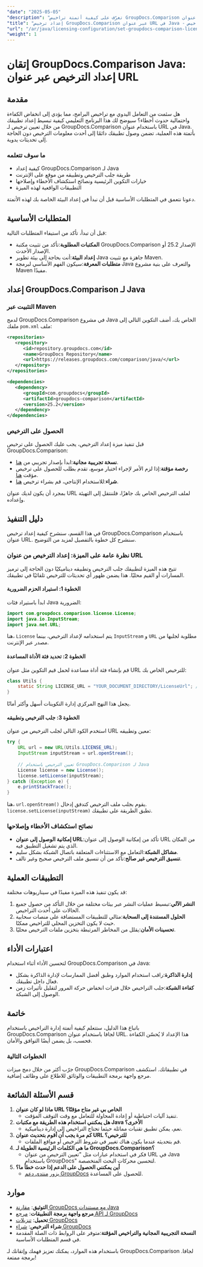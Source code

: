 ```yaml
---
"date": "2025-05-05"
"description": "تعرّف على كيفية أتمتة تراخيص GroupDocs.Comparison باستخدام عنوان URL في Java. بسّط إعداداتك وتأكد من تحديث تراخيصك باستمرار."
"title": "إعداد ترخيص GroupDocs.Comparison عبر عنوان URL في Java - تبسيط أتمتة التراخيص"
"url": "/ar/java/licensing-configuration/set-groupdocs-comparison-license-url-java/"
"weight": 1
---
```


# إتقان GroupDocs.Comparison Java: إعداد الترخيص عبر عنوان URL

## مقدمة

هل سئمت من التعامل اليدوي مع تراخيص البرامج، مما يؤدي إلى انخفاض الكفاءة واحتمالية حدوث أخطاء؟ سيوضح لك هذا البرنامج التعليمي كيفية تبسيط إعداد تطبيقك من خلال تعيين ترخيص لـ GroupDocs.Comparison باستخدام عنوان URL في Java. بأتمتة هذه العملية، تضمن وصول تطبيقك دائمًا إلى أحدث معلومات الترخيص دون الحاجة إلى تحديثات يدوية.

### ما سوف تتعلمه
- كيفية إعداد GroupDocs.Comparison لـ Java
- طريقة جلب الترخيص وتطبيقه من موقع على الإنترنت
- خيارات التكوين الرئيسية ونصائح استكشاف الأخطاء وإصلاحها
- التطبيقات الواقعية لهذه الميزة

دعونا نتعمق في المتطلبات الأساسية قبل أن نبدأ في إعداد البيئة الخاصة بك لهذه الأتمتة.

## المتطلبات الأساسية
قبل أن تبدأ، تأكد من استيفاء المتطلبات التالية:

- **المكتبات المطلوبة**:تأكد من تثبيت مكتبة GroupDocs.Comparison الإصدار 25.2 أو الإصدار الأحدث.
- **إعداد البيئة**:أنت بحاجة إلى بيئة تطوير Java جاهزة مع تثبيت Maven.
- **متطلبات المعرفة**:سيكون الفهم الأساسي لبرمجة Java والتعرف على بنية مشروع Maven مفيدًا.

## إعداد GroupDocs.Comparison لـ Java

### التثبيت عبر Maven
لدمج GroupDocs.Comparison في مشروع Java الخاص بك، أضف التكوين التالي إلى ملفك `pom.xml` ملف:

```xml
<repositories>
   <repository>
      <id>repository.groupdocs.com</id>
      <name>GroupDocs Repository</name>
      <url>https://releases.groupdocs.com/comparison/java/</url>
   </repository>
</repositories>

<dependencies>
   <dependency>
      <groupId>com.groupdocs</groupId>
      <artifactId>groupdocs-comparison</artifactId>
      <version>25.2</version>
   </dependency>
</dependencies>
```

### الحصول على الترخيص
قبل تنفيذ ميزة إعداد الترخيص، يجب عليك الحصول على ترخيص GroupDocs.Comparison:
- **نسخة تجريبية مجانية**:ابدأ بإصدار تجريبي من [هنا](https://releases.groupdocs.com/comparison/java/).
- **رخصة مؤقتة**:إذا لزم الأمر لإجراء اختبار موسع، تقدم بطلب للحصول على ترخيص مؤقت [هنا](https://purchase.groupdocs.com/temporary-license/).
- **شراء**:للاستخدام الإنتاجي، قم بشراء ترخيص [هنا](https://purchase.groupdocs.com/buy).

بمجرد أن يكون لديك عنوان URL لملف الترخيص الخاص بك جاهزًا، فلننتقل إلى التهيئة وإعداده.

## دليل التنفيذ
في هذا القسم، سنشرح كيفية إعداد ترخيص GroupDocs.Comparison باستخدام عنوان URL. سنشرح كل خطوة بالتفصيل لمزيد من التوضيح.

### نظرة عامة على الميزة: إعداد الترخيص من عنوان URL
تتيح هذه الميزة لتطبيقك جلب الترخيص وتطبيقه ديناميكيًا دون الحاجة إلى ترميز المسارات أو القيم محليًا. هذا يضمن ظهور أي تحديثات للترخيص تلقائيًا في تطبيقك.

#### الخطوة 1: استيراد الحزم الضرورية
ابدأ باستيراد فئات Java الضرورية:

```java
import com.groupdocs.comparison.license.License;
import java.io.InputStream;
import java.net.URL;
```
هنا، `License` يتم استخدامه لإعداد الترخيص، بينما `InputStream` و `URL` مطلوبة لجلبها من مصدر عبر الإنترنت.

#### الخطوة 2: تحديد فئة الأداة المساعدة
قم بإنشاء فئة أداة مساعدة لحمل قيم التكوين مثل عنوان URL للترخيص الخاص بك:

```java
class Utils {
    static String LICENSE_URL = "YOUR_DOCUMENT_DIRECTORY/LicenseUrl"; // استبداله بمسار URL للترخيص الفعلي
}
```
يجعل هذا النهج المركزي إدارة التكوينات أسهل وأكثر أمانًا.

#### الخطوة 3: جلب الترخيص وتطبيقه
استخدم الكود التالي لجلب الترخيص من عنوان URL معين وتطبيقه:

```java
try {
    URL url = new URL(Utils.LICENSE_URL);
    InputStream inputStream = url.openStream();
    
    // تعيين الترخيص باستخدام GroupDocs.Comparison لـ Java
    License license = new License();
    license.setLicense(inputStream);
} catch (Exception e) {
    e.printStackTrace();
}
```
هنا، `url.openStream()` يقوم بجلب ملف الترخيص كتدفق إدخال. `license.setLicense(inputStream)` تطبق الطريقة على تطبيقك.

### نصائح استكشاف الأخطاء وإصلاحها
- **إمكانية الوصول إلى عنوان URL**:تأكد من إمكانية الوصول إلى عنوان URL من المكان الذي يتم تشغيل التطبيق فيه.
- **مشاكل الشبكة**:التعامل مع الاستثناءات المتعلقة باتصال الشبكة بشكل سليم.
- **تنسيق الترخيص غير صالح**:تأكد من أن تنسيق ملف الترخيص صحيح وغير تالف.

## التطبيقات العملية
قد يكون تنفيذ هذه الميزة مفيدًا في سيناريوهات مختلفة:
1. **النشر الآلي**:تبسيط عمليات النشر عبر بيئات مختلفة من خلال التأكد من حصول جميع الحالات على أحدث التراخيص.
2. **الحلول المستندة إلى السحابة**:مثالي للتطبيقات المستضافة على منصات سحابية حيث لا يكون التخزين المحلي للتراخيص ممكنًا.
3. **تحسينات الأمان**:يقلل من المخاطر المرتبطة بتخزين ملفات الترخيص محليًا.

## اعتبارات الأداء
لتحسين الأداء أثناء استخدام GroupDocs.Comparison في Java:
- **إدارة الذاكرة**:راقب استخدام الموارد وطبق أفضل الممارسات لإدارة الذاكرة بشكل فعال داخل تطبيقك.
- **كفاءة الشبكة**:جلب التراخيص خلال فترات انخفاض حركة المرور لتقليل تأثيرات زمن الوصول إلى الشبكة.

## خاتمة
باتباع هذا الدليل، ستتعلم كيفية أتمتة إدارة التراخيص باستخدام GroupDocs.Comparison لجافا باستخدام عنوان URL. هذا الإعداد لا يُحسّن الكفاءة فحسب، بل يضمن أيضًا التوافق والأمان.

### الخطوات التالية
جرّب أكثر من خلال دمج ميزات GroupDocs.Comparison في تطبيقاتك. استكشف مرجع واجهة برمجة التطبيقات والوثائق للاطلاع على وظائف إضافية.

## قسم الأسئلة الشائعة
1. **ماذا لو كان عنوان URL الخاص بي غير متاح مؤقتًا؟**
   - تنفيذ آليات احتياطية أو إعادة المحاولة للتعامل مع وقت التوقف المؤقت.
2. **هل يمكنني استخدام هذه الطريقة مع مكتبات Java الأخرى؟**
   - نعم، يمكن تطبيق تقنيات مماثلة حيثما تحتاج التراخيص إلى إدارة ديناميكية.
3. **كم مرة يجب أن أقوم بتحديث عنوان URL للترخيص؟**
   - قم بتحديثه عندما يكون هناك تغيير في شروط الترخيص أو مواقع الملفات.
4. **ما هي الكلمات الرئيسية الطويلة لـ GroupDocs.Comparison؟**
   - فكر في استخدام عبارات مثل "تعيين الترخيص من عنوان URL في Java باستخدام GroupDocs" لتحسين محركات البحث المتخصصة.
5. **أين يمكنني الحصول على الدعم إذا حدث خطأ ما؟**
   - يزور [منتدى دعم GroupDocs](https://forum.groupdocs.com/c/comparison) للحصول على المساعدة.

## موارد
- **التوثيق**: [مقارنة GroupDocs مع مستندات Java](https://docs.groupdocs.com/comparison/java/)
- **مرجع واجهة برمجة التطبيقات**: [مرجع API لـ GroupDocs](https://reference.groupdocs.com/comparison/java/)
- **تحميل**: [تنزيلات GroupDocs](https://releases.groupdocs.com/comparison/java/)
- **شراء الترخيص**: [شراء GroupDocs](https://purchase.groupdocs.com/buy)
- **النسخة التجريبية المجانية والتراخيص المؤقتة**:متوفر على الروابط ذات الصلة المقدمة في قسم المتطلبات الأساسية.

باستخدام هذه الموارد، يمكنك تعزيز فهمك وإتقانك لـ GroupDocs.Comparison لجافا. برمجة ممتعة!
